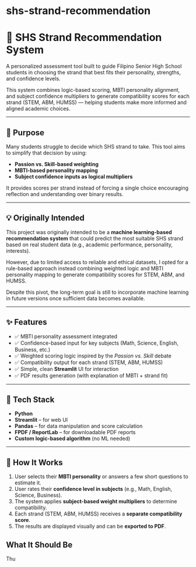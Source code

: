 ﻿# shs-strand-recommendation

# 🧠 SHS Strand Recommendation System

A personalized assessment tool built to guide Filipino Senior High School students in choosing the strand that best fits their personality, strengths, and confidence levels.

This system combines logic-based scoring, MBTI personality alignment, and subject confidence multipliers to generate compatibility scores for each strand (STEM, ABM, HUMSS) — helping students make more informed and aligned academic choices.

---

## 🎯 Purpose

Many students struggle to decide which SHS strand to take. This tool aims to simplify that decision by using:
- **Passion vs. Skill-based weighting**
- **MBTI-based personality mapping**
- **Subject confidence inputs as logical multipliers**

It provides scores per strand instead of forcing a single choice encouraging reflection and understanding over binary results.

---

## 💡 Originally Intended
This project was originally intended to be a **machine learning-based recommendation system** that could predict the most suitable SHS strand based on real student data (e.g., academic performance, personality, interests).

However, due to limited access to reliable and ethical datasets, I opted for a rule-based approach instead combining weighted logic and MBTI personality mapping to generate compatibility scores for STEM, ABM, and HUMSS.

Despite this pivot, the long-term goal is still to incorporate machine learning in future versions once sufficient data becomes available. 

---

## ✨ Features

- ✅ MBTI personality assessment integrated
- ✅ Confidence-based input for key subjects (Math, Science, English, Business, etc.)
- ✅ Weighted scoring logic inspired by the *Passion vs. Skill* debate
- ✅ Compatibility output for each strand (STEM, ABM, HUMSS)
- ✅ Simple, clean **Streamlit** UI for interaction
- ✅ PDF results generation (with explanation of MBTI + strand fit)

---

## 🧰 Tech Stack

- **Python**
- **Streamlit** – for web UI
- **Pandas** – for data manipulation and score calculation
- **FPDF / ReportLab** – for downloadable PDF reports
- **Custom logic-based algorithm** (no ML needed)

---

## 🧪 How It Works

1. User selects their **MBTI personality** or answers a few short questions to estimate it.
2. User rates their **confidence level in subjects** (e.g., Math, English, Science, Business).
3. The system applies **subject-based weight multipliers** to determine compatibility.
4. Each strand (STEM, ABM, HUMSS) receives a **separate compatibility score**.
5. The results are displayed visually and can be **exported to PDF**.

## What It Should Be

Thu
